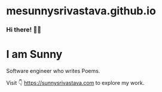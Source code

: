 # mesunnysrivastava.github.io

### Hi there! 👋🏻

# I am Sunny
Software engineer who writes Poems.

Visit 👇
https://sunnysrivastava.com to explore my work. 
